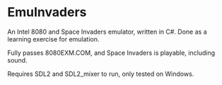 # EmuInvaders

An Intel 8080 and Space Invaders emulator, written in C#. Done as a learning exercise for emulation.

Fully passes 8080EXM.COM, and Space Invaders is playable, including sound.

Requires SDL2 and SDL2_mixer to run, only tested on Windows.
